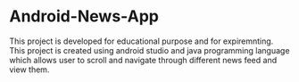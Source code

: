 # Android-News-App
This project is developed for educational purpose and for expiremnting.
This project is created using android studio and java programming language which allows user to scroll and navigate through different news feed and view them.
